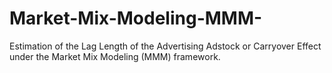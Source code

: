 # Market-Mix-Modeling-MMM-
Estimation of the Lag Length of the Advertising Adstock or Carryover Effect under the Market Mix Modeling (MMM) framework.

